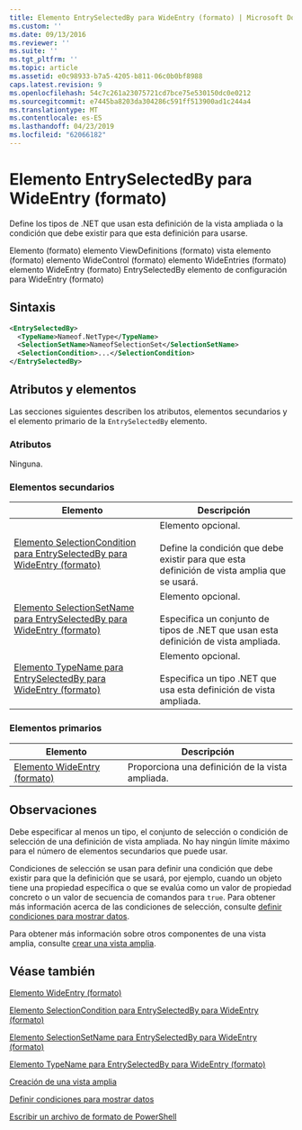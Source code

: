 ```yaml
---
title: Elemento EntrySelectedBy para WideEntry (formato) | Microsoft Docs
ms.custom: ''
ms.date: 09/13/2016
ms.reviewer: ''
ms.suite: ''
ms.tgt_pltfrm: ''
ms.topic: article
ms.assetid: e0c98933-b7a5-4205-b811-06c0b0bf8988
caps.latest.revision: 9
ms.openlocfilehash: 54c7c261a23075721cd7bce75e530150dc0e0212
ms.sourcegitcommit: e7445ba8203da304286c591ff513900ad1c244a4
ms.translationtype: MT
ms.contentlocale: es-ES
ms.lasthandoff: 04/23/2019
ms.locfileid: "62066182"
---
```

# <a name="entryselectedby-element-for-wideentry-format"></a>Elemento EntrySelectedBy para WideEntry (formato)

Define los tipos de .NET que usan esta definición de la vista ampliada o la condición que debe existir para que esta definición para usarse.

Elemento (formato) elemento ViewDefinitions (formato) vista elemento (formato) elemento WideControl (formato) elemento WideEntries (formato) elemento WideEntry (formato) EntrySelectedBy elemento de configuración para WideEntry (formato)

## <a name="syntax"></a>Sintaxis

```xml
<EntrySelectedBy>
  <TypeName>Nameof.NetType</TypeName>
  <SelectionSetName>NameofSelectionSet</SelectionSetName>
  <SelectionCondition>...</SelectionCondition>
</EntrySelectedBy>
```

## <a name="attributes-and-elements"></a>Atributos y elementos

Las secciones siguientes describen los atributos, elementos secundarios y el elemento primario de la `EntrySelectedBy` elemento.

### <a name="attributes"></a>Atributos

Ninguna.

### <a name="child-elements"></a>Elementos secundarios

|Elemento|Descripción|
|-------------|-----------------|
|[Elemento SelectionCondition para EntrySelectedBy para WideEntry (formato)](./selectioncondition-element-for-entryselectedby-for-widecontrol-format.md)|Elemento opcional.<br /><br /> Define la condición que debe existir para que esta definición de vista amplia que se usará.|
|[Elemento SelectionSetName para EntrySelectedBy para WideEntry (formato)](./selectionsetname-element-for-entryselectedby-for-widecontrol-format.md)|Elemento opcional.<br /><br /> Especifica un conjunto de tipos de .NET que usan esta definición de vista ampliada.|
|[Elemento TypeName para EntrySelectedBy para WideEntry (formato)](./typename-element-for-entryselectedby-for-wideentry-format.md)|Elemento opcional.<br /><br /> Especifica un tipo .NET que usa esta definición de vista ampliada.|

### <a name="parent-elements"></a>Elementos primarios

|Elemento|Descripción|
|-------------|-----------------|
|[Elemento WideEntry (formato)](./wideentry-element-for-widecontrol-format.md)|Proporciona una definición de la vista ampliada.|

## <a name="remarks"></a>Observaciones

Debe especificar al menos un tipo, el conjunto de selección o condición de selección de una definición de vista ampliada. No hay ningún límite máximo para el número de elementos secundarios que puede usar.

Condiciones de selección se usan para definir una condición que debe existir para que la definición que se usará, por ejemplo, cuando un objeto tiene una propiedad específica o que se evalúa como un valor de propiedad concreto o un valor de secuencia de comandos para `true`. Para obtener más información acerca de las condiciones de selección, consulte [definir condiciones para mostrar datos](./defining-conditions-for-displaying-data.md).

Para obtener más información sobre otros componentes de una vista amplia, consulte [crear una vista amplia](./creating-a-wide-view.md).

## <a name="see-also"></a>Véase también

[Elemento WideEntry (formato)](./wideentry-element-for-widecontrol-format.md)

[Elemento SelectionCondition para EntrySelectedBy para WideEntry (formato)](./selectioncondition-element-for-entryselectedby-for-widecontrol-format.md)

[Elemento SelectionSetName para EntrySelectedBy para WideEntry (formato)](./selectionsetname-element-for-entryselectedby-for-widecontrol-format.md)

[Elemento TypeName para EntrySelectedBy para WideEntry (formato)](./typename-element-for-entryselectedby-for-wideentry-format.md)

[Creación de una vista amplia](./creating-a-wide-view.md)

[Definir condiciones para mostrar datos](./defining-conditions-for-displaying-data.md)

[Escribir un archivo de formato de PowerShell](./writing-a-powershell-formatting-file.md)
